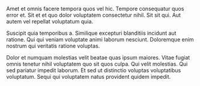 Amet et omnis facere tempora quos vel hic. Tempore consequatur quos error et. Sit et et quo dolor voluptatem consectetur nihil. Sit sit qui. Aut autem vel repellat voluptatum quia.
 Suscipit quia temporibus a. Similique excepturi blanditiis incidunt aut ratione. Qui qui veniam voluptate animi laborum nesciunt. Doloremque enim nostrum qui veritatis ratione voluptas.
 Dolor et numquam molestias velit beatae quas ipsum maiores. Vitae fugiat omnis tenetur nihil voluptatem quo sit quos culpa. Qui velit molestias. Qui sed pariatur impedit laborum. Et sed ut distinctio voluptas voluptatibus voluptatum. Sequi qui voluptatem natus provident quidem impedit.